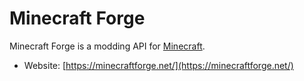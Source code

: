 # Minecraft Forge

Minecraft Forge is a modding API for [Minecraft](minecraft.md).

- Website: [https://minecraftforge.net/](https://minecraftforge.net/)

